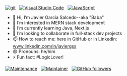 [![git](https://img.shields.io/badge/--F05032?logo=git&logoColor=ffffff)](http://git-scm.com/) &nbsp; [![Visual Studio Code](https://img.shields.io/badge/--007ACC?logo=visual%20studio%20code&logoColor=ffffff)](https://code.visualstudio.com/) &nbsp; [![JavaScript](https://img.shields.io/badge/--F7DF1E?logo=javascript&logoColor=000)](https://www.javascript.com/) &nbsp; 

- 👋 Hi, I’m Javier García Salcedo--aka "Baba"
- 👀 I’m interested in MERN stack development
- 🌱 I’m currently learning Java, Next.js
- 💞️ I’m looking to collaborate in full-stack dev projects
- 📫 How to reach me: here in GitHub or in LinkedIn: www.linkedin.com/in/javiergss
- 😄 Pronouns: he/him
- ⚡ Fun fact: #LogicLover!

[![Maintenance](https://img.shields.io/badge/Maintained%3F-yes-green.svg)](https://GitHub.com/JavierGSS) &nbsp; [![Maintainer](https://img.shields.io/badge/Maintainer-JavierGSS-blue)](https://www.linkedin.com/in/javiergss) &nbsp; [![GitHub followers](https://img.shields.io/github/followers/JavierGSS.svg?style=social&label=Follow&maxAge=2592000)](https://github.com/JavierGSS?tab=followers)


<!---
JavierGSS/JavierGSS is a ✨ special ✨ repository because its `README.md` (this file) appears on your GitHub profile.
You can click the Preview link to take a look at your changes.
--->
